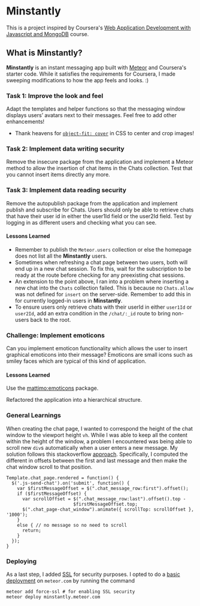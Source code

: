 # Minstantly 

This is a project inspired by Coursera's [Web Application Development with Javascript and MongoDB](https://www.coursera.org/learn/web-application-development/home/welcome) course. 

## What is Minstantly?

**Minstantly** is an instant messaging app built with [Meteor](https://www.meteor.com) and Coursera's starter code. While it satisfies the requirements for Coursera, I made sweeping modifications to how the app feels and looks. :)

### Task 1: Improve the look and feel

Adapt the templates and helper functions so that the messaging window displays users’ avatars next to their messages. Feel free to add other enhancements!

- Thank heavens for [`object-fit: cover`](https://medium.com/@chrisnager/center-and-crop-images-with-a-single-line-of-css-ad140d5b4a87#.ik0qr64az) in CSS to center and crop images!

### Task 2: Implement data writing security

Remove the insecure package from the application and implement a Meteor method to allow the insertion of chat items in the Chats collection. Test that you cannot insert items directly any more.

### Task 3: Implement data reading security

Remove the autopublish package from the application and implement publish and subscribe for Chats. Users should only be able to retrieve chats that have their user id in either the user1Id field or the user2Id field. Test by logging in as different users and checking what you can see.

#### Lessons Learned
- Remember to publish the `Meteor.users` collection or else the homepage does not list all the **Minstantly** users.
- Sometimes when refreshing a chat page between two users, both will end up in a new chat session. To fix this, wait for the subscription to be ready at the route before checking for any preexisting chat sessions. 
- An extension to the point above, I ran into a problem where inserting a new chat into the `Chats` collection failed. This is because no `Chats.allow`  was not defined for `insert` on the server-side. Remember to add this in for currently logged-in users in **Minstantly**.
- To ensure users only retrieve chats with their userId in either `user1Id` or `user2Id`, add an extra condition in the `/chat/:_id` route to bring non-users back to the root.

### Challenge: Implement emoticons

Can you implement emoticon functionality which allows the user to insert graphical emoticons into their message? Emoticons are small icons such as smiley faces which are typical of this kind of application.

#### Lessons Learned
Use the [mattimo:emoticons](https://atmospherejs.com/mattimo/emoticons) package.

Refactored the application into a hierarchical structure.

### General Learnings
When creating the chat page, I wanted to correspond the height of the chat window to the viewport height `vh`. While I was able to keep all the content within the height of the window, a problem I encountered was being able to scroll new `div`s automatically when a user enters a new message. My solution follows this stackoverflow [approach](http://stackoverflow.com/questions/31436289/how-do-i-scroll-to-the-bottom-of-a-div-as-data-is-added-in-meteor). Specifically, I computed the different in offsets between the first and last message and then make the chat window scroll to that position.

    Template.chat_page.rendered = function() {
      $('.js-send-chat').on('submit', function() {
        var $firstMessageOffset = $(".chat_message_row:first").offset();
        if ($firstMessageOffset) {
          var scrollOffset = $(".chat_message_row:last").offset().top -
                             $firstMessageOffset.top;
          $(".chat_page-chat_window").animate({ scrollTop: scrollOffset }, '1000');
        }
        else { // no message so no need to scroll
          return;
        }
      });
    }

### Deploying

As a last step, I added [SSL](http://guide.meteor.com/security.html#ssl) for security purposes. I opted to do a [basic deployment](http://guide.meteor.com/deployment.html#free-hosting) on `meteor.com` by running the command 

    meteor add force-ssl # for enabling SSL security
    meteor deploy minstantly.meteor.com